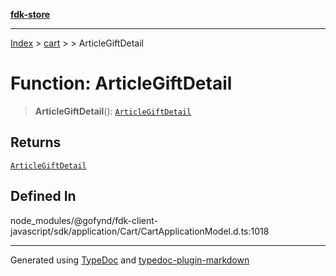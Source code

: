 [**fdk-store**](../../../README.md)
***

[Index](../../../API.md) > [cart](../../README.md) > [<internal>](../README.md) > ArticleGiftDetail

# Function: ArticleGiftDetail

> **ArticleGiftDetail**(): [`ArticleGiftDetail`](../type-aliases/type-alias.ArticleGiftDetail.md)

## Returns

[`ArticleGiftDetail`](../type-aliases/type-alias.ArticleGiftDetail.md)

## Defined In

node\_modules/@gofynd/fdk-client-javascript/sdk/application/Cart/CartApplicationModel.d.ts:1018

***
Generated using [TypeDoc](https://typedoc.org/) and [typedoc-plugin-markdown](https://www.npmjs.com/package/typedoc-plugin-markdown)
